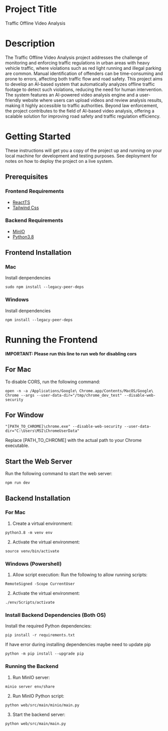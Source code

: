 # Project Title
Traffic Offline Video Analysis

# Description
The Traffic Offline Video Analysis project addresses the challenge of monitoring and enforcing traffic regulations in urban areas with heavy vehicle traffic, where violations such as red light running and illegal parking are common. Manual identification of offenders can be time-consuming and prone to errors, affecting both traffic flow and road safety. This project aims to develop an AI-based system that automatically analyzes offline traffic footage to detect such violations, reducing the need for human intervention. The system features an AI-powered video analysis engine and a user-friendly website where users can upload videos and review analysis results, making it highly accessible to traffic authorities. Beyond law enforcement, the project contributes to the field of AI-based video analysis, offering a scalable solution for improving road safety and traffic regulation efficiency.

<!-- ![Thumbnail](https://github.com/Longthp-02/traffic-offline-video-analysis-tma/blob/main/public/thumbnail.png) -->

# Getting Started
These instructions will get you a copy of the project up and running on your local machine for development and testing purposes. See deployment for notes on how to deploy the project on a live system.

## Prerequisites
### Frontend Requirements
- [ReactTS](https://react.dev/learn/installation)
- [Tailwind Css](https://tailwindcss.com/docs/installation)
### Backend Requirements
- [MinIO](https://min.io/download)
- [Python3.8](https://www.python.org/downloads/release/python-380/)

## Frontend Installation
### Mac
Install denpendencies
```
sudo npm install --legacy-peer-deps
```

### Windows
Install denpendencies
```
npm install --legacy-peer-deps
```


# Running the Frontend

**IMPORTANT: Please run this line to run web for disabling cors**
## For Mac
To disable CORS, run the following command:
```
open -n -a /Applications/Google\ Chrome.app/Contents/MacOS/Google\ Chrome --args --user-data-dir="/tmp/chrome_dev_test" --disable-web-security 
```
## For Window
```
"[PATH_TO_CHROME]\chrome.exe" --disable-web-security --user-data-dir="C:\Users\MSI\ChromeUserData"
```
Replace [PATH_TO_CHROME] with the actual path to your Chrome executable.

## Start the Web Server
Run the following command to start the web server:
```
npm run dev
```

## Backend Installation
### For Mac
1. Create a virtual environment:
```
python3.8 -m venv env
```
2. Activate the virtual environment:
```
source venv/bin/activate
```

### Windows (Powershell)
1. Allow script execution: Run the following to allow running scripts:
```
RemoteSigned -Scope CurrentUser
```
2. Activate the virtual environment:
```
./env/Scripts/activate
```

### Install Backend Dependencies (Both OS)
Install the required Python dependencies:
```
pip install -r requirements.txt
```
If have error during installing dependencies maybe need to update pip
```
python -m pip install --upgrade pip
```

### Running the Backend
1. Run MinIO server:
```
minio server env/share 
```
2. Run MinIO Python script:
```
python web/src/main/minio/main.py
```
3. Start the backend server:
```
python web/src/main/main.py
```
